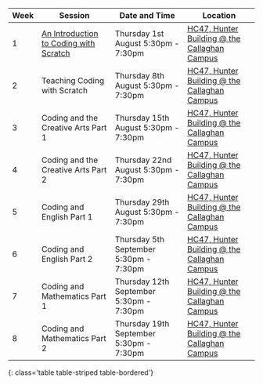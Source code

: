 | Week | Session                                          | Date and Time                           | Location                                                                                                  |
| ---- | ------------------------------------------------ | --------------------------------------- | --------------------------------------------------------------------------------------------------------- |
| 1    | [An Introduction to Coding with Scratch](week-1) | Thursday 1st August 5:30pm - 7:30pm     | [HC47, Hunter Building @ the Callaghan Campus](https://studentvip.com.au/newcastle/newcastle/maps/103159) |
| 2    | Teaching Coding with Scratch                     | Thursday 8th August 5:30pm - 7:30pm     | [HC47, Hunter Building @ the Callaghan Campus](https://studentvip.com.au/newcastle/newcastle/maps/103159) |
| 3    | Coding and the Creative Arts Part 1              | Thursday 15th August 5:30pm - 7:30pm    | [HC47, Hunter Building @ the Callaghan Campus](https://studentvip.com.au/newcastle/newcastle/maps/103159) |
| 4    | Coding and the Creative Arts Part 2              | Thursday 22nd August 5:30pm - 7:30pm    | [HC47, Hunter Building @ the Callaghan Campus](https://studentvip.com.au/newcastle/newcastle/maps/103159) |
| 5    | Coding and English Part 1                        | Thursday 29th August 5:30pm - 7:30pm    | [HC47, Hunter Building @ the Callaghan Campus](https://studentvip.com.au/newcastle/newcastle/maps/103159) |
| 6    | Coding and English Part 2                        | Thursday 5th September 5:30pm - 7:30pm  | [HC47, Hunter Building @ the Callaghan Campus](https://studentvip.com.au/newcastle/newcastle/maps/103159) |
| 7    | Coding and Mathematics Part 1                    | Thursday 12th September 5:30pm - 7:30pm | [HC47, Hunter Building @ the Callaghan Campus](https://studentvip.com.au/newcastle/newcastle/maps/103159) |
| 8    | Coding and Mathematics Part 2                    | Thursday 19th September 5:30pm - 7:30pm | [HC47, Hunter Building @ the Callaghan Campus](https://studentvip.com.au/newcastle/newcastle/maps/103159) |
{: class='table table-striped table-bordered'}
